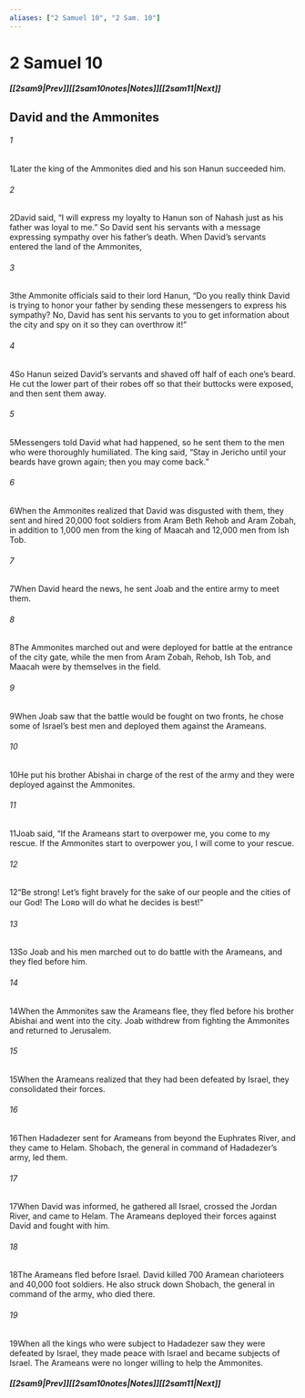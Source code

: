 ```yaml
---
aliases: ["2 Samuel 10", "2 Sam. 10"]
---
```

# 2 Samuel 10
##### <span class=arrow-left></span>[[2sam9|Prev]]<span class=navigation-separator></span>[[2sam10notes|Notes]]<span class=navigation-separator></span>[[2sam11|Next]]<span class=arrow-right></span>
## David and the Ammonites
###### 1
<span class=verse-first>1</span>Later the king of the Ammonites died and his son Hanun succeeded him.
###### 2
<span class=verse-body>2</span>David said, “I will express my loyalty to Hanun son of Nahash just as his father was loyal to me.” So David sent his servants with a message expressing sympathy over his father’s death. When David’s servants entered the land of the Ammonites,
###### 3
<span class=verse-body>3</span>the Ammonite officials said to their lord Hanun, “Do you really think David is trying to honor your father by sending these messengers to express his sympathy? No, David has sent his servants to you to get information about the city and spy on it so they can overthrow it!”
###### 4
<span class=verse-body>4</span>So Hanun seized David’s servants and shaved off half of each one’s beard. He cut the lower part of their robes off so that their buttocks were exposed, and then sent them away.
###### 5
<span class=verse-body>5</span>Messengers told David what had happened, so he sent them to the men who were thoroughly humiliated. The king said, “Stay in Jericho until your beards have grown again; then you may come back.”
<div class=paragraph-break></div>

###### 6
<span class=verse-first>6</span>When the Ammonites realized that David was disgusted with them, they sent and hired 20,000 foot soldiers from Aram Beth Rehob and Aram Zobah, in addition to 1,000 men from the king of Maacah and 12,000 men from Ish Tob.
###### 7
<span class=verse-body>7</span>When David heard the news, he sent Joab and the entire army to meet them.
###### 8
<span class=verse-body>8</span>The Ammonites marched out and were deployed for battle at the entrance of the city gate, while the men from Aram Zobah, Rehob, Ish Tob, and Maacah were by themselves in the field.
<div class=paragraph-break></div>

###### 9
<span class=verse-first>9</span>When Joab saw that the battle would be fought on two fronts, he chose some of Israel’s best men and deployed them against the Arameans.
###### 10
<span class=verse-body>10</span>He put his brother Abishai in charge of the rest of the army and they were deployed against the Ammonites.
###### 11
<span class=verse-body>11</span>Joab said, “If the Arameans start to overpower me, you come to my rescue. If the Ammonites start to overpower you, I will come to your rescue.
###### 12
<span class=verse-body>12</span>“Be strong! Let’s fight bravely for the sake of our people and the cities of our God! The Lᴏʀᴅ will do what he decides is best!”
###### 13
<span class=verse-body>13</span>So Joab and his men marched out to do battle with the Arameans, and they fled before him.
###### 14
<span class=verse-body>14</span>When the Ammonites saw the Arameans flee, they fled before his brother Abishai and went into the city. Joab withdrew from fighting the Ammonites and returned to Jerusalem.
<div class=paragraph-break></div>

###### 15
<span class=verse-first>15</span>When the Arameans realized that they had been defeated by Israel, they consolidated their forces.
###### 16
<span class=verse-body>16</span>Then Hadadezer sent for Arameans from beyond the Euphrates River, and they came to Helam. Shobach, the general in command of Hadadezer’s army, led them.
###### 17
<span class=verse-body>17</span>When David was informed, he gathered all Israel, crossed the Jordan River, and came to Helam. The Arameans deployed their forces against David and fought with him.
###### 18
<span class=verse-body>18</span>The Arameans fled before Israel. David killed 700 Aramean charioteers and 40,000 foot soldiers. He also struck down Shobach, the general in command of the army, who died there.
###### 19
<span class=verse-body>19</span>When all the kings who were subject to Hadadezer saw they were defeated by Israel, they made peace with Israel and became subjects of Israel. The Arameans were no longer willing to help the Ammonites.
##### <span class=arrow-left></span>[[2sam9|Prev]]<span class=navigation-separator></span>[[2sam10notes|Notes]]<span class=navigation-separator></span>[[2sam11|Next]]<span class=arrow-right></span>
